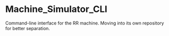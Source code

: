 # Machine_Simulator_CLI
Command-line interface for the RR machine. Moving into its own repository for better separation.
